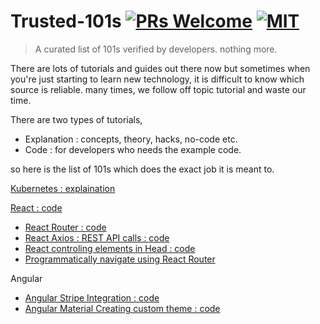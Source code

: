 # Trusted-101s [![PRs Welcome](https://img.shields.io/badge/PRs-welcome-brightgreen.svg?style=flat-square)](http://makeapullrequest.com) [![MIT](https://img.shields.io/github/license/mashape/apistatus.svg)](https://opensource.org/licenses/MIT)


> A curated list of 101s verified by developers. nothing more.

There are lots of tutorials and guides out there now but sometimes when you're just starting to learn new technology, it is difficult to know which source is reliable. many times, we follow off topic tutorial and waste our time.

There are two types of tutorials,
* Explanation : concepts, theory, hacks, no-code etc.
* Code : for developers who needs the example code.

so here is the list of 101s which does the exact job it is meant to.

[Kubernetes : explaination](https://deis.com/blog/2016/kubernetes-illustrated-guide/)

[React : code](https://reactjs.org/docs/hello-world.html)
* [React Router : code](https://medium.com/@pshrmn/a-simple-react-router-v4-tutorial-7f23ff27adf)
* [React Axios : REST API calls : code](https://alligator.io/react/axios-react/)
* [React controling elements in Head : code](https://alligator.io/react/react-helmet/)
* [Programmatically navigate using React Router](https://stackoverflow.com/a/42121109/5027712)

Angular
* [Angular Stripe Integration : code](https://alligator.io/angular/stripe-elements/)
* [Angular Material Creating custom theme : code](https://alligator.io/angular/angular-material-custom-theme/)
